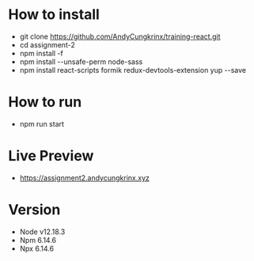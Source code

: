 # How to install
- git clone https://github.com/AndyCungkrinx/training-react.git
- cd assignment-2
- npm install -f
- npm install --unsafe-perm node-sass
- npm install react-scripts formik redux-devtools-extension yup --save

# How to run
- npm run start

# Live Preview 
- https://assignment2.andycungkrinx.xyz

# Version
- Node v12.18.3
- Npm 6.14.6
- Npx 6.14.6

